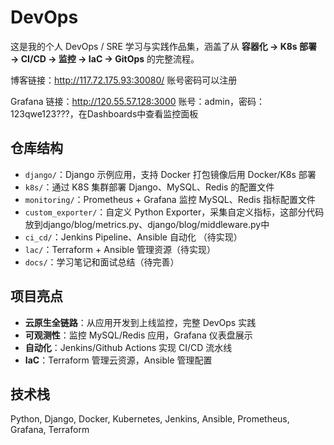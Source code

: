 # DevOps

这是我的个人 DevOps / SRE 学习与实践作品集，涵盖了从 **容器化 → K8s 部署 → CI/CD → 监控 → IaC → GitOps** 的完整流程。

博客链接：http://117.72.175.93:30080/
账号密码可以注册

Grafana 链接：http://120.55.57.128:3000
账号：admin，密码：123qwe123???，在Dashboards中查看监控面板

## 仓库结构
- `django/`：Django 示例应用，支持 Docker 打包镜像后用 Docker/K8s 部署
- `k8s/`：通过 K8S 集群部署 Django、MySQL、Redis 的配置文件
- `monitoring/`：Prometheus + Grafana 监控 MySQL、Redis 指标配置文件
- `custom_exporter/`：自定义 Python Exporter，采集自定义指标，这部分代码放到django/blog/metrics.py、django/blog/middleware.py中
- `ci_cd/`：Jenkins Pipeline、Ansible 自动化 （待实现）
- `lac/`：Terraform + Ansible 管理资源（待实现）
- `docs/`：学习笔记和面试总结（待完善）

## 项目亮点
- **云原生全链路**：从应用开发到上线监控，完整 DevOps 实践
- **可观测性**：监控 MySQL/Redis 应用，Grafana 仪表盘展示
- **自动化**：Jenkins/Github Actions 实现 CI/CD 流水线
- **IaC**：Terraform 管理云资源，Ansible 管理配置

## 技术栈
Python, Django, Docker, Kubernetes, Jenkins, Ansible, Prometheus, Grafana, Terraform

